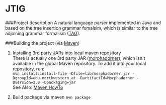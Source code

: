JTIG
====

###Project description
A natural language parser implemented in Java and based on the tree insertion grammar fomalsim, which is similar to the
tree adjoining grammar formalism ([TAG](http://en.wikipedia.org/wiki/Tree-adjoining_grammar)).

###Building the project (via [Maven](http://maven.apache.org/))

1. Installing 3rd party JARs into local maven repository  
There is actually one 3rd party JAR ([morphadorner](http://morphadorner.northwestern.edu/)), which isn't available in the global Maven repository. 
To add it into your local repository, run:   
`mvn install:install-file -Dfile=lib/morphadorner.jar -DgroupId=edu.northwestern.at -DartifactId=Morphadorner -Dversion=2.0 -Dpackaging=jar`  
See Also: [Maven HowTo](http://maven.apache.org/guides/mini/guide-3rd-party-jars-local.html)

2. Build package via maven
`mvn package`
